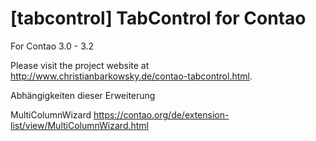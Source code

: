 # [tabcontrol] TabControl for Contao

For Contao 3.0 - 3.2

Please visit the project website at http://www.christianbarkowsky.de/contao-tabcontrol.html.

Abhängigkeiten dieser Erweiterung

MultiColumnWizard https://contao.org/de/extension-list/view/MultiColumnWizard.html

